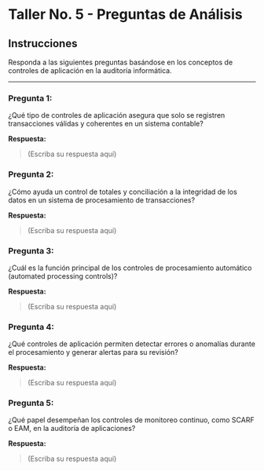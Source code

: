 # Taller No. 5 - Preguntas de Análisis

## Instrucciones
Responda a las siguientes preguntas basándose en los conceptos de controles de aplicación en la auditoría informática.

---

### Pregunta 1:
¿Qué tipo de controles de aplicación asegura que solo se registren transacciones válidas y coherentes en un sistema contable?

**Respuesta:**
> (Escriba su respuesta aquí)


### Pregunta 2:
¿Cómo ayuda un control de totales y conciliación a la integridad de los datos en un sistema de procesamiento de transacciones?

**Respuesta:**
> (Escriba su respuesta aquí)


### Pregunta 3:
¿Cuál es la función principal de los controles de procesamiento automático (automated processing controls)?

**Respuesta:**
> (Escriba su respuesta aquí)


### Pregunta 4:
¿Qué controles de aplicación permiten detectar errores o anomalías durante el procesamiento y generar alertas para su revisión?

**Respuesta:**
> (Escriba su respuesta aquí)


### Pregunta 5:
¿Qué papel desempeñan los controles de monitoreo continuo, como SCARF o EAM, en la auditoría de aplicaciones?

**Respuesta:**
> (Escriba su respuesta aquí)
